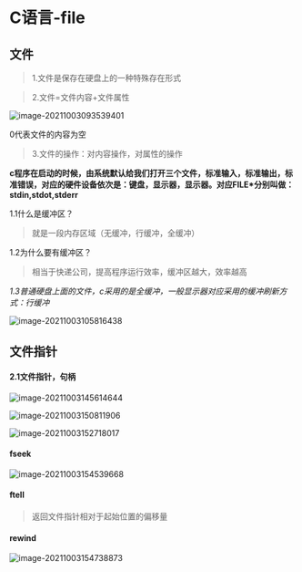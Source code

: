 #  C语言-file

##  文件

> 1.文件是保存在硬盘上的一种特殊存在形式

> 2.文件=文件内容+文件属性

![image-20211003093539401](C:\Users\86134\AppData\Roaming\Typora\typora-user-images\image-20211003093539401.png)

0代表文件的内容为空

> 3.文件的操作：对内容操作，对属性的操作

**c程序在启动的时候，由系统默认给我们打开三个文件，标准输入，标准输出，标准错误，对应的硬件设备依次是：键盘，显示器，显示器。对应FILE*分别叫做：stdin,stdot,stderr**



1.1什么是缓冲区？

> 就是一段内存区域（无缓冲，行缓冲，全缓冲）

1.2为什么要有缓冲区？

> 相当于快递公司，提高程序运行效率，缓冲区越大，效率越高

*1.3普通硬盘上面的文件，c采用的是全缓冲，一般显示器对应采用的缓冲刷新方式：行缓冲*

![image-20211003105816438](C:\Users\86134\AppData\Roaming\Typora\typora-user-images\image-20211003105816438.png)





##  文件指针

####  2.1文件指针，句柄

![image-20211003145614644](C:\Users\86134\AppData\Roaming\Typora\typora-user-images\image-20211003145614644.png)

![image-20211003150811906](C:\Users\86134\AppData\Roaming\Typora\typora-user-images\image-20211003150811906.png)

![image-20211003152718017](C:\Users\86134\AppData\Roaming\Typora\typora-user-images\image-20211003152718017.png)

####  fseek

![image-20211003154539668](C:\Users\86134\AppData\Roaming\Typora\typora-user-images\image-20211003154539668.png)

####  ftell

> 返回文件指针相对于起始位置的偏移量

####  rewind

![image-20211003154738873](C:\Users\86134\AppData\Roaming\Typora\typora-user-images\image-20211003154738873.png)